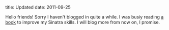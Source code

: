 title: Updated
date: 2011-09-25

Hello friends!  Sorry I haven't blogged in quite a while.  I was busiy reading [a book](http://oreilly.com/catalog/0636920019664/) to improve my Sinatra skills.  I will blog more from now on, I promise.